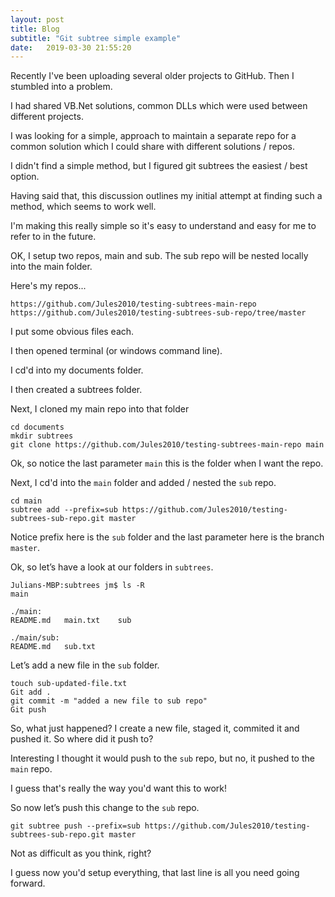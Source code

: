 ```yaml
---
layout: post
title: Blog
subtitle: "Git subtree simple example"
date:   2019-03-30 21:55:20
---
```

Recently I've been uploading several older projects to GitHub. Then I stumbled into a problem.

I had shared VB.Net solutions, common DLLs which were used between different projects.

I was looking for a simple, approach to maintain a separate repo for a common solution which I could share with different solutions / repos.

I didn't find a simple method, but I figured git subtrees the easiest / best option.

Having said that, this discussion outlines my initial attempt at finding such a method, which seems to work well.

I'm making this really simple so it's easy to understand and easy for me to refer to in the future.

OK, I setup two repos, main and sub. The sub repo will be nested locally into the main folder.

Here's my repos...
```
https://github.com/Jules2010/testing-subtrees-main-repo
https://github.com/Jules2010/testing-subtrees-sub-repo/tree/master
```

I put some obvious files each.

I then opened terminal (or windows command line).

I cd'd into my documents folder.

I then created a subtrees folder.

Next, I cloned my main repo into that folder

```
cd documents
mkdir subtrees
git clone https://github.com/Jules2010/testing-subtrees-main-repo main
```

Ok, so notice the last parameter `main` this is the folder when I want the repo.

Next, I cd'd into the `main` folder and added / nested the `sub` repo.

```
cd main
subtree add --prefix=sub https://github.com/Jules2010/testing-subtrees-sub-repo.git master
```

Notice prefix here is the `sub` folder and the last parameter here is the branch `master`.

Ok, so let’s have a look at our folders in `subtrees`.

```
Julians-MBP:subtrees jm$ ls -R
main

./main:
README.md	main.txt	sub

./main/sub:
README.md	sub.txt
```

Let’s add a new file in the `sub` folder.

```
touch sub-updated-file.txt
Git add .
git commit -m "added a new file to sub repo"
Git push
```

So, what just happened? I create a new file, staged it, commited it and pushed it.
So where did it push to?

Interesting I thought it would push to the `sub` repo, but no, it pushed to the `main` repo.

I guess that's really the way you'd want this to work!

So now let’s push this change to the `sub` repo.

```
git subtree push --prefix=sub https://github.com/Jules2010/testing-subtrees-sub-repo.git master
```

Not as difficult as you think, right?

I guess now you'd setup everything, that last line is all you need going forward.

